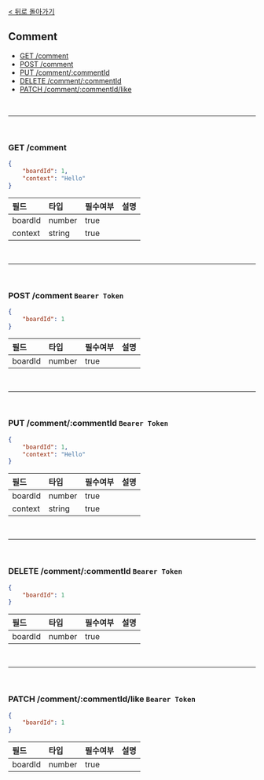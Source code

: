 [< 뒤로 돌아가기](./README.md)

## Comment

- [GET /comment](./COMMENT.md#get-comment)
- [POST /comment](./COMMENT.md#post-comment)
- [PUT /comment/:commentId](./COMMENT.md#put-commentcommentid)
- [DELETE /comment/:commentId](./COMMENT.md#delete-commentcommentid)
- [PATCH /comment/:commentId/like](./COMMENT.md#patch-commentcommentidlike-bearer-token)

<br><hr><br>

### GET /comment

```json
{
	"boardId": 1,
	"context": "Hello"
}
```
| 필드             | 타입   | 필수여부 | 설명 |
| :-------------- | :----- | :------ | :--- |
| boardId         | number | true    |      |
| context         | string | true    |      |

<br><hr><br>

### POST /comment  `Bearer Token`

```json
{
	"boardId": 1
}
```
| 필드             | 타입   | 필수여부 | 설명 |
| :-------------- | :----- | :------ | :--- |
| boardId         | number | true    |      |

<br><hr><br>

### PUT /comment/:commentId  `Bearer Token`

```json
{
	"boardId": 1,
	"context": "Hello"
}
```
| 필드             | 타입   | 필수여부 | 설명 |
| :-------------- | :----- | :------ | :--- |
| boardId         | number | true    |      |
| context         | string | true    |      |

<br><hr><br>

### DELETE /comment/:commentId  `Bearer Token`

```json
{
	"boardId": 1
}
```
| 필드             | 타입   | 필수여부 | 설명 |
| :-------------- | :----- | :------ | :--- |
| boardId         | number | true    |      |

<br><hr><br>

### PATCH /comment/:commentId/like  `Bearer Token`

```json
{
	"boardId": 1
}
```
| 필드             | 타입   | 필수여부 | 설명 |
| :-------------- | :----- | :------ | :--- |
| boardId         | number | true    |      |